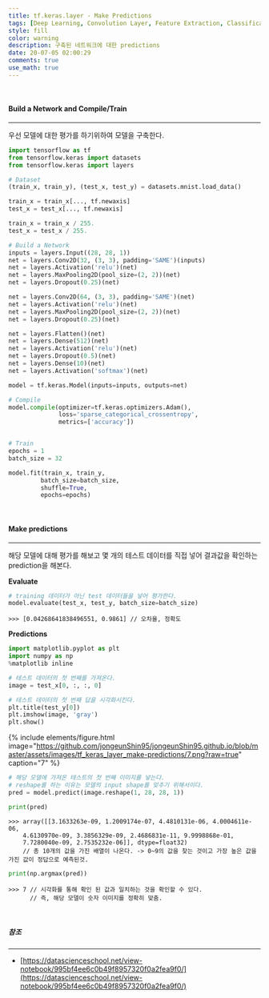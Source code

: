```yaml
---
title: tf.keras.layer - Make Predictions
tags: [Deep Learning, Convolution Layer, Feature Extraction, Classification, Fully Connected, Evaluate, Predict]
style: fill
color: warning
description: 구축된 네트워크에 대한 predictions
date: 20-07-05 02:00:29
comments: true
use_math: true
---
```


<br>

#### Build a Network and Compile/Train

---

우선 모델에 대한 평가를 하기위하여 모델을 구축한다.

```python
import tensorflow as tf
from tensorflow.keras import datasets
from tensorflow.keras import layers

# Dataset
(train_x, train_y), (test_x, test_y) = datasets.mnist.load_data()

train_x = train_x[..., tf.newaxis]
test_x = test_x[..., tf.newaxis]

train_x = train_x / 255.
test_x = test_x / 255.

# Build a Network
inputs = layers.Input((28, 28, 1))
net = layers.Conv2D(32, (3, 3), padding='SAME')(inputs)
net = layers.Activation('relu')(net)
net = layers.MaxPooling2D(pool_size=(2, 2))(net)
net = layers.Dropout(0.25)(net)

net = layers.Conv2D(64, (3, 3), padding='SAME')(net)
net = layers.Activation('relu')(net)
net = layers.MaxPooling2D(pool_size=(2, 2))(net)
net = layers.Dropout(0.25)(net)

net = layers.Flatten()(net)
net = layers.Dense(512)(net)
net = layers.Activation('relu')(net)
net = layers.Dropout(0.5)(net)
net = layers.Dense(10)(net)
net = layers.Activation('softmax')(net)

model = tf.keras.Model(inputs=inputs, outputs=net)

# Compile
model.compile(optimizer=tf.keras.optimizers.Adam(),
              loss='sparse_categorical_crossentropy',
              metrics=['accuracy'])


# Train
epochs = 1
batch_size = 32

model.fit(train_x, train_y,
         batch_size=batch_size,
         shuffle=True,
         epochs=epochs)
```

<br>

#### Make predictions

---

해당 모델에 대해 평가를 해보고 몇 개의 테스트 데이터를 직접 넣어 결과값을 확인하는 prediction을 해본다.

**Evaluate**

```python
# training 데이터가 아닌 test 데이터들을 넣어 평가한다.
model.evaluate(test_x, test_y, batch_size=batch_size)
```

    >>> [0.04268641838496551, 0.9861] // 오차율, 정확도

**Predictions**

```python
import matplotlib.pyplot as plt
import numpy as np
%matplotlib inline

# 테스트 데이터의 첫 번째를 가져온다.
image = test_x[0, :, :, 0]

# 테스트 데이터의 첫 번째 답을 시각화시킨다.
plt.title(test_y[0])
plt.imshow(image, 'gray')
plt.show()
```

{% include elements/figure.html image="https://github.com/jongeunShin95/jongeunShin95.github.io/blob/master/assets/images/tf_keras_layer_make-predictions/7.png?raw=true" caption="7" %}

```python
# 해당 모델에 가져온 테스트의 첫 번째 이미지를 넣는다.
# reshape를 하는 이유는 모델의 input shape를 맞추기 위해서이다.
pred = model.predict(image.reshape(1, 28, 28, 1))

print(pred)
```

    >>> array([[3.1633263e-09, 1.2009174e-07, 4.4810131e-06, 4.0004611e-06,
        4.6130970e-09, 3.3856329e-09, 2.4686831e-11, 9.9998868e-01,
        7.7280040e-09, 2.7535232e-06]], dtype=float32)
        // 총 10개의 값을 가진 배열이 나온다. -> 0~9의 값을 찾는 것이고 가장 높은 값을 가진 값이 정답으로 예측된것.

```python
print(np.argmax(pred))
```

    >>> 7 // 시각화를 통해 확인 된 값과 일치하는 것을 확인할 수 있다.
          // 즉, 해당 모델이 숫자 이미지를 정확히 맞춤.

<br>


##### 참조

---

* [https://datascienceschool.net/view-notebook/995bf4ee6c0b49f8957320f0a2fea9f0/](https://datascienceschool.net/view-notebook/995bf4ee6c0b49f8957320f0a2fea9f0/)